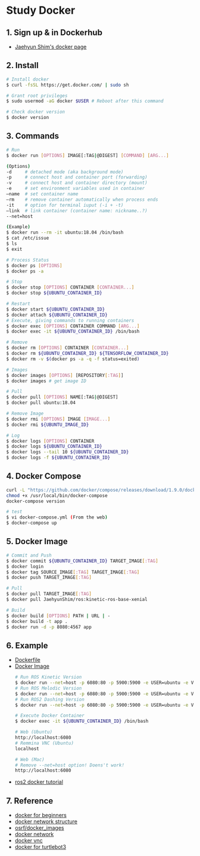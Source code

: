 # Study Docker

## 1. Sign up & in Dockerhub
- [Jaehyun Shim's docker page](https://hub.docker.com/u/jshim)

## 2. Install
  ```sh
  # Install docker
  $ curl -fsSL https://get.docker.com/ | sudo sh

  # Grant root privileges
  $ sudo usermod -aG docker $USER # Reboot after this command

  # Check docker version
  $ docker version
  ```

## 3. Commands
  ```sh
  # Run
  $ docker run [OPTIONS] IMAGE[:TAG|@DIGEST] [COMMAND] [ARG...]

  (Options)
  -d     # detached mode (aka background mode)
  -p     # connect host and container port (forwarding)
  -v     # connect host and container directory (mount)
  -e     # set environment variables used in container
  –name  # set container name
  –rm    # remove container automatically when process ends
  -it    # option for terminal iuput (-i + -t)
  –link  # link container (container name: nickname..?)
  --net=host

  (Example)
  $ docker run --rm -it ubuntu:18.04 /bin/bash
  $ cat /etc/issue
  $ ls
  $ exit

  # Process Status
  $ docker ps [OPTIONS]
  $ docker ps -a

  # Stop
  $ docker stop [OPTIONS] CONTAINER [CONTAINER...]
  $ docker stop ${UBUNTU_CONTAINER_ID}

  # Restart
  $ docker start ${UBUNTU_CONTAINER_ID}
  $ docker attach ${UBUNTU_CONTAINER_ID}
  # Execute, giving commands to running containers
  $ docker exec [OPTIONS] CONTAINER COMMAND [ARG...]
  $ docker exec -it ${UBUNTU_CONTAINER_ID} /bin/bash

  # Remove
  $ docker rm [OPTIONS] CONTAINER [CONTAINER...]
  $ docker rm ${UBUNTU_CONTAINER_ID} ${TENSORFLOW_CONTAINER_ID}
  $ docker rm -v $(docker ps -a -q -f status=exited)

  # Images
  $ docker images [OPTIONS] [REPOSITORY[:TAG]]
  $ docker images # get image ID

  # Pull
  $ docker pull [OPTIONS] NAME[:TAG|@DIGEST]
  $ docker pull ubuntu:18.04

  # Remove Image
  $ docker rmi [OPTIONS] IMAGE [IMAGE...]
  $ docker rmi ${UBUNTU_IMAGE_ID}

  # Log
  $ docker logs [OPTIONS] CONTAINER
  $ docker logs ${UBUNTU_CONTAINER_ID}
  $ docker logs --tail 10 ${UBUNTU_CONTAINER_ID}
  $ docker logs -f ${UBUNTU_CONTAINER_ID}
  ```

## 4. Docker Compose
  ```sh
  curl -L "https://github.com/docker/compose/releases/download/1.9.0/docker-compose-$(uname -s)-$(uname -m)" -o /usr/local/bin/docker-compose
  chmod +x /usr/local/bin/docker-compose
  docker-compose version

  # test
  $ vi docker-compose.yml (From the web)
  $ docker-compose up
  ```

## 5. Docker Image
  ```sh
  # Commit and Push
  $ docker commit ${UBUNTU_CONTAINER_ID} TARGET_IMAGE[:TAG]
  $ docker login
  $ docker tag SOURCE_IMAGE[:TAG] TARGET_IMAGE[:TAG]
  $ docker push TARGET_IMAGE[:TAG]

  # Pull
  $ docker pull TARGET_IMAGE[:TAG]
  $ docker pull JaehyunShim/ros:kinetic-ros-base-xenial

  # Build
  $ docker build [OPTIONS] PATH | URL | -
  $ docker build -t app .
  $ docker run -d -p 8080:4567 app
  ```

## 6. Example
- [Dockerfile](https://github.com/JaehyunShim/doodles/blob/master/Dockerfile)
- [Docker Image](https://hub.docker.com/r/jshim/ros/tags)
  ```sh
  # Run ROS Kinetic Version
  $ docker run --net=host -p 6080:80 -p 5900:5900 -e USER=ubuntu -e VNC_PASSWORD=1111 -v /dev/shm:/dev/shm JaehyunShim/ros:kinetic-ros-base-xenial
  # Run ROS Melodic Version
  $ docker run --net=host -p 6080:80 -p 5900:5900 -e USER=ubuntu -e VNC_PASSWORD=1111 -v /dev/shm:/dev/shm JaehyunShim/ros:melodic-ros-base-bionic
  # Run ROS2 Dashing Version
  $ docker run --net=host -p 6080:80 -p 5900:5900 -e USER=ubuntu -e VNC_PASSWORD=1111 -v /dev/shm:/dev/shm JaehyunShim/ros:dashing-ros2-base-bionic

  # Execute Docker Container
  $ docker exec -it ${UBUNTU_CONTAINER_ID} /bin/bash

  # Web (Ubuntu)
  http://localhost:6080
  # Remmina VNC (Ubuntu)
  localhost

  # Web (Mac)
  # Remove --net=host option! Doens't work!
  http://localhost:6080
  ```
- [ros2 docker tutorial](https://github.com/JaehyunShim/ros2_docker_tutorial)

## 7. Reference
- [docker for beginners](https://subicura.com/2017/01/19/docker-guide-for-beginners-1.html#%EB%8F%84%EC%BB%A4%EC%9D%98-%EC%97%AD%EC%82%AC)
- [docker network structure](https://bluese05.tistory.com/38?category=559611)
- [osrf/docker_images](https://github.com/osrf/docker_images)
- [docker network](https://bluese05.tistory.com/38?category=559611)
- [docker vnc](https://hub.docker.com/r/dorowu/ubuntu-desktop-lxde-vnc)
- [docker for turtlebot3](https://github.com/ubtjoe/turtlebot3-docker)
